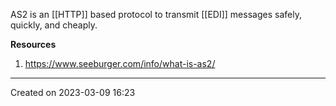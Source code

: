 AS2 is an [[HTTP]] based protocol to transmit [[EDI]] messages safely, quickly, and cheaply. 



**Resources**
1. https://www.seeburger.com/info/what-is-as2/

---
Created on 2023-03-09 16:23